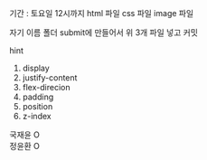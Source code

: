 기간 : 토요일 12시까지
html 파일
css 파일
image 파일

자기 이름 폴더 submit에 만들어서 위 3개 파일 넣고 커밋

hint

1. display
2. justify-content
3. flex-direcion
4. padding
5. position
6. z-index

국재윤 O
<br/>
정윤환 O
<br/>
